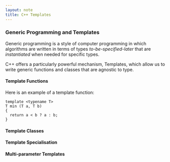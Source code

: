 ```yaml
---
layout: note
title: C++ Templates
---
```


### Generic Programming and Templates
Generic programming is a style of computer programming in which algorithms are
written in terms of types *to-be-specified-later* that are *instantiated* when needed
for specific types.

C++ offers a particularly powerful mechanism, Templates, which allow us to write
generic functions and classes that are agnostic to type.

#### Template Functions
Here is an example of a template function:

```
template <typename T>
T min (T a, T b)
{
  return a < b ? a : b;
}
```

#### Template Classes

#### Template Specialisation

#### Multi-parameter Templates
